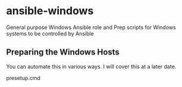 # ansible-windows
General purpose Windows Ansible role and Prep scripts for Windows systems to be controlled by Ansible

## Preparing the Windows Hosts
You can automate this in various ways. I will cover this at a later date.

presetup.cmd

